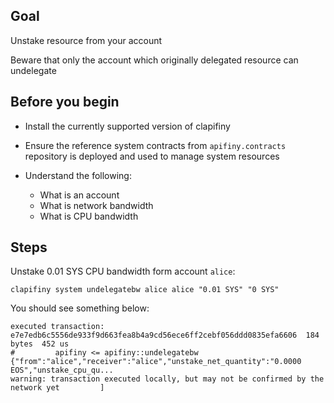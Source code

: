 ## Goal

Unstake resource from your account

Beware that only the account which originally delegated resource can undelegate

## Before you begin

* Install the currently supported version of clapifiny

* Ensure the reference system contracts from `apifiny.contracts` repository is deployed and used to manage system resources

* Understand the following:
  * What is an account
  * What is network bandwidth
  * What is CPU bandwidth

## Steps

Unstake 0.01 SYS CPU bandwidth form account `alice`:

```shell
clapifiny system undelegatebw alice alice "0.01 SYS" "0 SYS"
```

You should see something below:

```shell
executed transaction: e7e7edb6c5556de933f9d663fea8b4a9cd56ece6ff2cebf056ddd0835efa6606  184 bytes  452 us
#         apifiny <= apifiny::undelegatebw          {"from":"alice","receiver":"alice","unstake_net_quantity":"0.0000 EOS","unstake_cpu_qu...
warning: transaction executed locally, but may not be confirmed by the network yet         ]
```